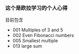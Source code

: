 ### 这个是欧拉学习的个人心得

目前包含 

+ 001 Multiples of 3 and 5
+ 002 Even Fibonacci numbers
+ 005 Smallest multiple
+ 013 large sum
